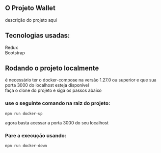 ## O Projeto Wallet 

descrição do projeto aqui
## Tecnologias usadas:

Redux  
Bootstrap

## Rodando o projeto localmente
é necessário ter o docker-compose na versão 1.27.0 ou superior e que sua porta 3000 do localhost esteja 
disponível  
faça o clone do projeto e siga os passos abaixo
### use o seguinte comando na raiz do projeto:

```
npm run docker-up
```
agora basta acessar a porta 3000 do seu localhost
### Pare a execução usando:

```
npm run docker-down
```